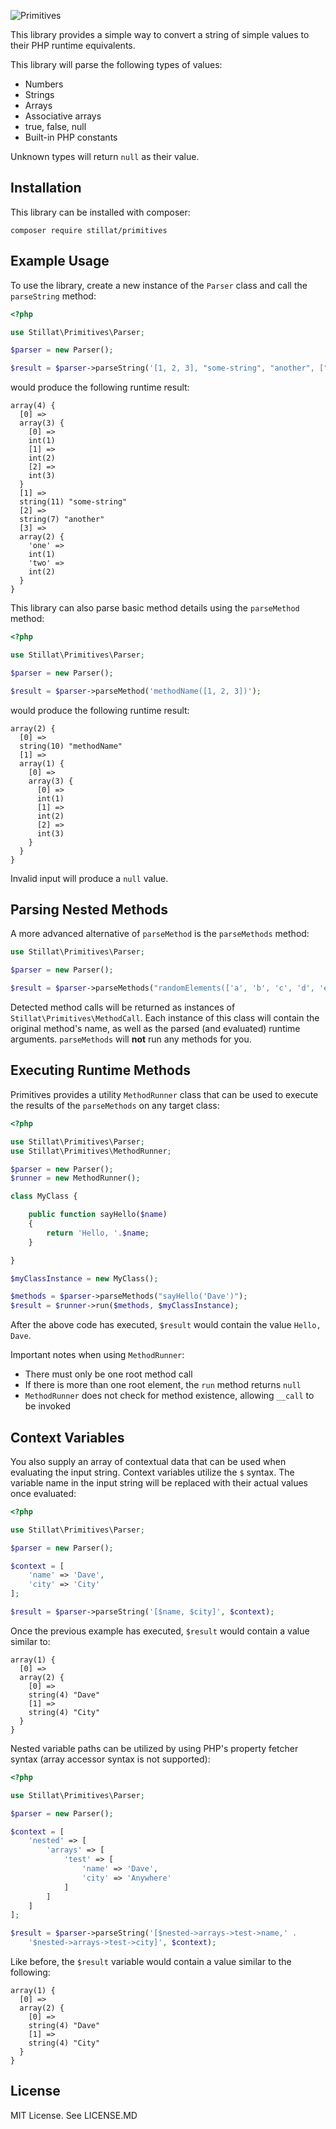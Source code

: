 ![Primitives](banner.png)

This library provides a simple way to convert a string of simple values to their PHP runtime equivalents.

This library will parse the following types of values:

* Numbers
* Strings
* Arrays
* Associative arrays
* true, false, null
* Built-in PHP constants

Unknown types will return `null` as their value.

## Installation

This library can be installed with composer:

```
composer require stillat/primitives
```

## Example Usage

To use the library, create a new instance of the `Parser` class and call the `parseString` method:

```php
<?php

use Stillat\Primitives\Parser;

$parser = new Parser();

$result = $parser->parseString('[1, 2, 3], "some-string", "another", ["one" => 1, "two" => 2]');

```

would produce the following runtime result:

```
array(4) {
  [0] =>
  array(3) {
    [0] =>
    int(1)
    [1] =>
    int(2)
    [2] =>
    int(3)
  }
  [1] =>
  string(11) "some-string"
  [2] =>
  string(7) "another"
  [3] =>
  array(2) {
    'one' =>
    int(1)
    'two' =>
    int(2)
  }
}
```

This library can also parse basic method details using the `parseMethod` method:

```php
<?php

use Stillat\Primitives\Parser;

$parser = new Parser();

$result = $parser->parseMethod('methodName([1, 2, 3])');
```

would produce the following runtime result:

```
array(2) {
  [0] =>
  string(10) "methodName"
  [1] =>
  array(1) {
    [0] =>
    array(3) {
      [0] =>
      int(1)
      [1] =>
      int(2)
      [2] =>
      int(3)
    }
  }
}
```

Invalid input will produce a `null` value.

## Parsing Nested Methods

A more advanced alternative of `parseMethod` is the `parseMethods` method:

```php
use Stillat\Primitives\Parser;

$parser = new Parser();

$result = $parser->parseMethods("randomElements(['a', 'b', 'c', 'd', 'e'], rand(1, 5))"); 
```

Detected method calls will be returned as instances of `Stillat\Primitives\MethodCall`. Each instance of this class
will contain the original method's name, as well as the parsed (and evaluated) runtime arguments. `parseMethods` will
**not** run any methods for you.

## Executing Runtime Methods

Primitives provides a utility `MethodRunner` class that can be used to execute the results of the `parseMethods` on any
target class:

```php
<?php

use Stillat\Primitives\Parser;
use Stillat\Primitives\MethodRunner;

$parser = new Parser();
$runner = new MethodRunner();

class MyClass {

    public function sayHello($name)
    {
        return 'Hello, '.$name;
    }

}

$myClassInstance = new MyClass();

$methods = $parser->parseMethods("sayHello('Dave')");
$result = $runner->run($methods, $myClassInstance);

```

After the above code has executed, `$result` would contain the value `Hello, Dave`.

Important notes when using `MethodRunner`:

* There must only be one root method call
* If there is more than one root element, the `run` method returns `null`
* `MethodRunner` does not check for method existence, allowing `__call` to be invoked

## Context Variables

You also supply an array of contextual data that can be used when evaluating the input string. Context variables
utilize the `$` syntax. The variable name in the input string will be replaced with their actual values once evaluated:

```php
<?php

use Stillat\Primitives\Parser;

$parser = new Parser();

$context = [
    'name' => 'Dave',
    'city' => 'City'
];

$result = $parser->parseString('[$name, $city]', $context);
```

Once the previous example has executed, `$result` would contain a value similar to:

```
array(1) {
  [0] =>
  array(2) {
    [0] =>
    string(4) "Dave"
    [1] =>
    string(4) "City"
  }
}
```

Nested variable paths can be utilized by using PHP's property fetcher syntax (array accessor syntax is not supported):

```php
<?php

use Stillat\Primitives\Parser;

$parser = new Parser();

$context = [
    'nested' => [
        'arrays' => [
            'test' => [
                'name' => 'Dave',
                'city' => 'Anywhere'
            ]
        ]
    ]
];

$result = $parser->parseString('[$nested->arrays->test->name,' .
    '$nested->arrays->test->city]', $context);
```

Like before, the `$result` variable would contain a value similar to the following:

```
array(1) {
  [0] =>
  array(2) {
    [0] =>
    string(4) "Dave"
    [1] =>
    string(4) "City"
  }
}
```

## License

MIT License. See LICENSE.MD
